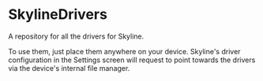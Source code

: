 # SkylineDrivers
A repository for all the drivers for Skyline.

To use them, just place them anywhere on your device. Skyline's driver configuration in the Settings screen will request to point towards the drivers via 
the device's internal file manager.
